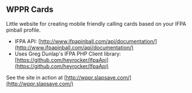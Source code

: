 ## WPPR Cards

Little website for creating mobile friendly calling cards based on your IFPA pinball profile.

* IFPA API: [http://www.ifpapinball.com/api/documentation/](http://www.ifpapinball.com/api/documentation/)
* Uses Greg Dunlap's IFPA PHP Client library: [https://github.com/heyrocker/IfpaApi](https://github.com/heyrocker/IfpaApi)

See the site in action at [http://wppr.slapsave.com/](http://wppr.slapsave.com/)
